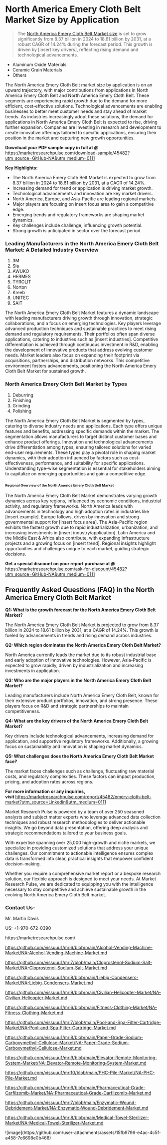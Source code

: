 <h1>North America Emery Cloth Belt Market&nbsp;Size by Application</h1><blockquote><p>The <a href="https://marketresearchpulse.com/download-sample/45482?utm_source=GitHub-NA&amp;utm_medium=0111">North America Emery Cloth Belt Market size</a> is set to grow significantly from 8.37 billion in 2024 to 18.61 billion by 2031, at a robust CAGR of 14.24% during the forecast period. This growth is driven by [insert key drivers], reflecting rising demand and technological advancements.</p></blockquote><ul><li>Aluminum Oxide Materials<li> Ceramic Grain Materials<li> Others</li></ul><p>The North America Emery Cloth Belt market size by application is on an upward trajectory, with major contributions from applications in North America Emery Cloth Belt and North America Emery Cloth Belt. These segments are experiencing rapid growth due to the demand for more efficient, cost-effective solutions. Technological advancements are enabling businesses to better meet customer needs and stay ahead of market trends. As industries increasingly adopt these solutions, the demand for applications in North America Emery Cloth Belt is expected to rise, driving further expansion. Companies are investing in research and development to create innovative offerings tailored to specific applications, ensuring their position in the market and capturing new growth opportunities.</p><p><strong>Download your PDF sample copy in full at @ </strong><a href="https://marketresearchpulse.com/download-sample/45482?utm_source=GitHub-NA&amp;utm_medium=0111">https://marketresearchpulse.com/download-sample/45482?utm_source=GitHub-NA&amp;utm_medium=0111</a></p><p><strong>Key Highlights: </strong></p><ul><li>The North America Emery Cloth Belt Market is expected to grow from 8.37 billion in 2024 to 18.61 billion by 2031, at a CAGR of 14.24%.</li><li>Increasing demand for trend or application is driving market growth.</li><li>Technological advancements and innovation are key market drivers.</li><li>North America, Europe, and Asia-Pacific are leading regional markets.</li><li>Major players are focusing on insert focus area to gain a competitive edge.</li><li>Emerging trends and regulatory frameworks are shaping market dynamics.</li><li>Key challenges include challenge, influencing growth potential.</li><li>Strong growth is anticipated in sector over the forecast period.</li></ul><h3>Leading Manufacturers in the North America Emery Cloth Belt Market: A Detailed Industry Overview</h3><ol><li>3M</li><li>Sia</li><li>AWUKO</li><li>HERMES</li><li>TYROLIT</li><li>Norton</li><li>Kreeb</li><li>UNITEC</li><li>SAIT</li></ol><div class="flex max-w-full flex-col flex-grow"><div class="min-h-8 text-message flex w-full flex-col items-end gap-2 whitespace-normal break-words [.text-message+&amp;]:mt-5" dir="auto" data-message-author-role="assistant" data-message-id="fd8432e4-4910-450d-b182-61b7bfb0a01f" data-message-model-slug="gpt-4o"><div class="flex w-full flex-col gap-1 empty:hidden first:pt-[3px]"><div class="markdown prose w-full break-words dark:prose-invert light"><p>The North America Emery Cloth Belt Market features a dynamic landscape with leading manufacturers driving growth through innovation, strategic collaborations, and a focus on emerging technologies. Key players leverage advanced production techniques and sustainable practices to meet rising demand and regulatory requirements. Their portfolios often span diverse applications, catering to industries such as [insert industries]. Competitive differentiation is achieved through continuous investment in R&amp;D, enabling the development of innovative products that address evolving customer needs. Market leaders also focus on expanding their footprint via acquisitions, partnerships, and distribution networks. This competitive environment fosters advancements, positioning the North America Emery Cloth Belt Market for sustained growth.</p></div></div></div></div><h3>North America Emery Cloth Belt Market by Types</h3><ol><li>Deburring<li> Finishing<li> Grinding<li> Polishing</li></ol><div class="flex max-w-full flex-col flex-grow"><div class="min-h-8 text-message flex w-full flex-col items-end gap-2 whitespace-normal break-words [.text-message+&amp;]:mt-5" dir="auto" data-message-author-role="assistant" data-message-id="084470be-0bb7-4664-bddf-5156b4f41249" data-message-model-slug="gpt-4o-mini"><div class="flex w-full flex-col gap-1 empty:hidden first:pt-[3px]"><div class="markdown prose w-full break-words dark:prose-invert light"><p>The North America Emery Cloth Belt Market is segmented by types, catering to diverse industry needs and applications. Each type offers unique features and benefits, addressing specific demands within the market. The segmentation allows manufacturers to target distinct customer bases and enhance product offerings. Innovation and technological advancements drive differentiation among types, ensuring tailored solutions for varied end-user requirements. These types play a pivotal role in shaping market dynamics, with their adoption influenced by factors such as cost-effectiveness, performance, and suitability for specific applications. Understanding type-wise segmentation is essential for stakeholders aiming to capitalize on emerging opportunities and gain a competitive edge.</p></div></div></div></div><h3><span style="font-size: 11px;">Regional Overview of the North America Emery Cloth Belt Market</span></h3><div class="flex max-w-full flex-col flex-grow"><div class="min-h-8 text-message flex w-full flex-col items-end gap-2 whitespace-normal break-words [.text-message+&amp;]:mt-5" dir="auto" data-message-author-role="assistant" data-message-id="e9038762-ce64-4e30-91c9-9bd413514231" data-message-model-slug="gpt-4o-mini"><div class="flex w-full flex-col gap-1 empty:hidden first:pt-[3px]"><div class="markdown prose w-full break-words dark:prose-invert light"><p>The North America Emery Cloth Belt Market demonstrates varying growth dynamics across key regions, influenced by economic conditions, industrial activity, and regulatory frameworks. North America leads with advancements in technology and high adoption rates in industries like [insert example]. Europe follows, driven by innovation and strong governmental support for [insert focus area]. The Asia-Pacific region exhibits the fastest growth due to rapid industrialization, urbanization, and increasing investments in [insert industry/application]. Latin America and the Middle East &amp; Africa also contribute, with expanding infrastructure projects and a growing focus on [insert trend]. Regional insights highlight opportunities and challenges unique to each market, guiding strategic decisions.</p></div></div></div></div><p><strong>Get a special discount on your report purchase at @ </strong><a href="https://marketresearchpulse.com/ask-for-discount/45482?utm_source=GitHub-NA&amp;utm_medium=0111">https://marketresearchpulse.com/ask-for-discount/45482?utm_source=GitHub-NA&amp;utm_medium=0111</a></p><h2>Frequently Asked Questions (FAQ) in the North America Emery Cloth Belt Market</h2><p><strong>Q1: What is the growth forecast for the North America Emery Cloth Belt Market?</strong></p><p>The North America Emery Cloth Belt Market is projected to grow from 8.37 billion in 2024 to 18.61 billion by 2031, at a CAGR of 14.24%. This growth is fueled by advancements in trends and rising demand across industries.</p><p><strong>Q2: Which region dominates the North America Emery Cloth Belt Market?</strong></p><p>North America currently leads the market due to its robust industrial base and early adoption of innovative technologies. However, Asia-Pacific is expected to grow rapidly, driven by industrialization and increasing investments in application.</p><p><strong>Q3: Who are the major players in the North America Emery Cloth Belt Market?</strong></p><p>Leading manufacturers include North America Emery Cloth Belt, known for their extensive product portfolios, innovation, and strong presence. These players focus on R&amp;D and strategic partnerships to maintain competitiveness.</p><p><strong>Q4: What are the key drivers of the North America Emery Cloth Belt Market?</strong></p><p>Key drivers include technological advancements, increasing demand for application, and supportive regulatory frameworks. Additionally, a growing focus on sustainability and innovation is shaping market dynamics.</p><p><strong>Q5: What challenges does the North America Emery Cloth Belt Market face?</strong></p><p>The market faces challenges such as challenge, fluctuating raw material costs, and regulatory complexities. These factors can impact production, pricing, and adoption rates across regions.</p><p><strong>For more information or any inquiries, visit&nbsp;</strong><a href="https://marketresearchpulse.com/report/45482/emery-cloth-belt-market?utm_source=Linkedin&utm_medium=0111">https://marketresearchpulse.com/report/45482/emery-cloth-belt-market?utm_source=Linkedin&utm_medium=0111</a></p><p>Market Research Pulse is powered by a team of over 250 seasoned analysts and subject matter experts who leverage advanced data collection techniques and robust research methodologies to deliver actionable insights. We go beyond data presentation, offering deep analysis and strategic recommendations tailored to your business goals.</p><p>With expertise spanning over 25,000 high-growth and niche markets, we specialize in providing customized solutions that address your unique challenges. Our commitment to actionable intelligence ensures complex data is transformed into clear, practical insights that empower confident decision-making.</p><p>Whether you require a comprehensive market report or a bespoke research solution, our flexible approach is designed to meet your needs. At Market Research Pulse, we are dedicated to equipping you with the intelligence necessary to stay competitive and achieve sustainable growth in the evolving North America Emery Cloth Belt market.</p><h3><strong>Contact Us-</strong></h3><p>Mr. Martin Davis</p><p>US: +1-970-672-0390</p><p>https://marketresearchpulse.com/</p><p><a href="https://github.com/vissuuu1/mri6/blob/main/Alcohol-Vending-Machine-Market/NA-Alcohol-Vending-Machine-Market.md">https://github.com/vissuuu1/mri6/blob/main/Alcohol-Vending-Machine-Market/NA-Alcohol-Vending-Machine-Market.md</a></p><p><a href="https://github.com/vissuuu1/mri7/blob/main/Cloprostenol-Sodium-Salt-Market/NA-Cloprostenol-Sodium-Salt-Market.md">https://github.com/vissuuu1/mri7/blob/main/Cloprostenol-Sodium-Salt-Market/NA-Cloprostenol-Sodium-Salt-Market.md</a></p><p><a href="https://github.com/vissuuu1/mri8/blob/main/Liebig-Condensers-Market/NA-Liebig-Condensers-Market.md">https://github.com/vissuuu1/mri8/blob/main/Liebig-Condensers-Market/NA-Liebig-Condensers-Market.md</a></p><p><a href="https://github.com/vissuuu1/mri9/blob/main/Civilian-Helicopter-Market/NA-Civilian-Helicopter-Market.md">https://github.com/vissuuu1/mri9/blob/main/Civilian-Helicopter-Market/NA-Civilian-Helicopter-Market.md</a></p><p><a href="https://github.com/vissuuu1/mri6/blob/main/Fitness-Clothing-Market/NA-Fitness-Clothing-Market.md">https://github.com/vissuuu1/mri6/blob/main/Fitness-Clothing-Market/NA-Fitness-Clothing-Market.md</a></p><p><a href="https://github.com/vissuuu1/mri7/blob/main/Pool-and-Spa-Filter-Cartridge-Market/NA-Pool-and-Spa-Filter-Cartridge-Market.md">https://github.com/vissuuu1/mri7/blob/main/Pool-and-Spa-Filter-Cartridge-Market/NA-Pool-and-Spa-Filter-Cartridge-Market.md</a></p><p><a href="https://github.com/vissuuu1/mri8/blob/main/Paper-Grade-Sodium-Carboxymethyl-Cellulose-Market/NA-Paper-Grade-Sodium-Carboxymethyl-Cellulose-Market.md">https://github.com/vissuuu1/mri8/blob/main/Paper-Grade-Sodium-Carboxymethyl-Cellulose-Market/NA-Paper-Grade-Sodium-Carboxymethyl-Cellulose-Market.md</a></p><p><a href="https://github.com/vissuuu1/mri9/blob/main/Elevator-Remote-Monitoring-System-Market/NA-Elevator-Remote-Monitoring-System-Market.md">https://github.com/vissuuu1/mri9/blob/main/Elevator-Remote-Monitoring-System-Market/NA-Elevator-Remote-Monitoring-System-Market.md</a></p><p><a href="https://github.com/vissuuu1/mri10/blob/main/PHC-Pile-Market/NA-PHC-Pile-Market.md">https://github.com/vissuuu1/mri10/blob/main/PHC-Pile-Market/NA-PHC-Pile-Market.md</a></p><p><a href="https://github.com/vissuuu1/mri6/blob/main/Pharmaceutical-Grade-Carfilzomib-Market/NA-Pharmaceutical-Grade-Carfilzomib-Market.md">https://github.com/vissuuu1/mri6/blob/main/Pharmaceutical-Grade-Carfilzomib-Market/NA-Pharmaceutical-Grade-Carfilzomib-Market.md</a></p><p><a href="https://github.com/vissuuu1/mri7/blob/main/Enzymatic-Wound-Debridement-Market/NA-Enzymatic-Wound-Debridement-Market.md">https://github.com/vissuuu1/mri7/blob/main/Enzymatic-Wound-Debridement-Market/NA-Enzymatic-Wound-Debridement-Market.md</a></p><p><a href="https://github.com/vissuuu1/mri8/blob/main/Medical-Towel-Sterilizer-Market/NA-Medical-Towel-Sterilizer-Market.md">https://github.com/vissuuu1/mri8/blob/main/Medical-Towel-Sterilizer-Market/NA-Medical-Towel-Sterilizer-Market.md</a></p>
![image](https://github.com/user-attachments/assets/15fb9796-e4ac-4c5f-a458-7c6698e0b468)
